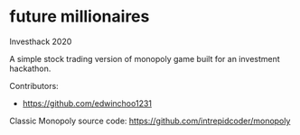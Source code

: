 # future millionaires
 Investhack 2020
 
 A simple stock trading version of monopoly game built for an investment hackathon.
 
 Contributors: 
 - https://github.com/edwinchoo1231
 
 Classic Monopoly source code: https://github.com/intrepidcoder/monopoly
